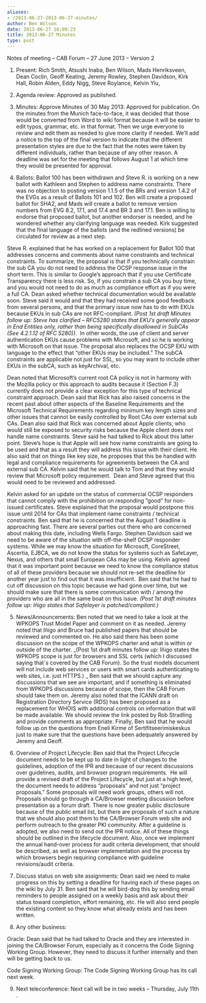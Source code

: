 ```yaml
---
aliases:
- /2013-06-27-2013-06-27-minutes/
author: Ben Wilson
date: 2013-06-27 16:09:23
title: 2013-06-27 Minutes
type: post
---
```


Notes of meeting – CAB Forum – 27 June 2013 – Version 2

1. Present: Rich Smith, Atsushi Inaba, Ben Wilson, Mads Henriksveen, Dean Coclin, Geoff Keating, Jeremy Rowley, Stephen Davidson, Kirk Hall, Robin Alden, Eddy Nigg, Steve Roylance, Kelvin Yiu,

2. Agenda review: Approved as published.

3. Minutes: Approve Minutes of 30 May 2013: Approved for publication. On the minutes from the Munich face-to-face, it was decided that those would be converted from Word to wiki format because it will be easier to edit typos, grammar, etc. in that format. Then we urge everyone to review and edit them as needed to give more clarity if needed. We’ll add a notice to the top of the final version to indicate that the different presentation styles are due to the fact that the notes were taken by different individuals, rather than because of any other reason. A deadline was set for the meeting that follows August 1 at which time they would be presented for approval.

4. Ballots: Ballot 100 has been withdrawn and Steve R. is working on a new ballot with Kathleen and Stephen to address name constraints. There was no objection to posting version 1.1.5 of the BRs and version 1.4.2 of the EVGs as a result of Ballots 101 and 102. Ben will create a proposed ballot for SHA2, and Mads will create a ballot to remove version numbers from EVG 8.2, 17.1, and 17.4 and BR 3 and 17.1. Ben is willing to endorse that proposed ballot, but another endorser is needed, and he wondered whether any clarifying language was needed. Kirk suggested that the final language of the ballots (and the redlined versions) be circulated for review as a next step.

Steve R. explained that he has worked on a replacement for Ballot 100 that addresses concerns and comments about name constraints and technical constraints. To summarize, the proposal is that if you technically constrain the sub CA you do not need to address the OCSP response issue in the short term. This is similar to Google’s approach that if you use Certificate Transparency there is less risk. So, if you constrain a sub CA you buy time, and you would not need to do as much as compliance effort as if you were a full CA. Dean asked whether technical documentation would be available soon. Steve said it would and that they had received some good feedback from several persons, and that the primary issue now has to do with EKUs because EKUs in sub CAs are not RFC-compliant. _(Post 1st draft Minutes follow up: Steve has clarified – RFC5280 states that EKU’s generally appear in End Entities only, rather than being specifically disallowed in SubCAs (See 4.2.1.12 of RFC 5280))_.  In other words, the use of client and server authentication EKUs cause problems with Microsoft, and so he is working with Microsoft on that issue. The proposal also replaces the OCSP EKU with language to the effect that “other EKUs may be included.” The subCA constraints are applicable not just for SSL, so you may want to include other EKUs in the subCA, such as keyArchival, etc.

Dean noted that Microsoft’s current root CA policy is not in harmony with the Mozilla policy or this approach to audits because it (Section F.3) currently does not provide a clear exception for this type of technical constraint approach. Dean said that Rick has also raised concerns in the recent past about other aspects of the Baseline Requirements and the Microsoft Technical Requirements regarding minimum key length sizes and other issues that cannot be easily controlled by Root CAs over external sub CAs. Dean also said that Rick was concerned about Apple clients, who would still be exposed to security risks because the Apple client does not handle name constraints. Steve said he had talked to Rick about this latter point. Steve’s hope is that Apple will see how name constraints are going to be used and that as a result they will address this issue with their client. He also said that on things like key size, he proposes that this be handled with legal and compliance requirements for agreements between the CA and external sub CA. Kelvin said that he would talk to Tom and that they would review that Microsoft policy requirement.  Dean and Steve agreed that this would need to be reviewed and addressed.

Kelvin asked for an update on the status of commercial OCSP responders that cannot comply with the prohibition on responding “good” for non-issued certificates. Steve explained that the proposal would postpone this issue until 2014 for CAs that implement name constraints / technical constraints. Ben said that he is concerned that the August 1 deadline is approaching fast. There are several parties out there who are concerned about making this date, including Wells Fargo. Stephen Davidson said we need to be aware of the situation with off-the-shelf OCSP responder systems. While we may know the situation for Microsoft, CoreStreet, Ascertia, EJBCA, we do not know the status for systems such as SafeLayer, Nexus, and others that small European CAs may be using. Kelvin agreed that it was important point because we need to know the compliance status of all of these providers because we should not re-set the deadline for another year just to find out that it was insufficient.  Ben said that he had to cut off discussion on this topic because we had gone over time, but we should make sure that there is some communication with / among the providers who are all in the same boat on this issue. _(Post 1st draft minutes follow up: Iñigo states that Safelayer is patched/compliant.)_

5. News/Announcements: Ben noted that we need to take a look at the WPKOPS Trust Model Paper and comment on it as needed. Jeremy noted that Iñigo and Bruce had published papers that should be reviewed and commented on. He also said there has been some discussion on the scope of the WPKOPS charter and what is within or outside of the charter. \_(Post 1st draft minutes follow up: Iñigo states the WPKOPS scope is just for browsers and SSL certs (which I discussed saying that´s covered by the CAB Forum). So the trust models document will not include web services or users with smart cards authenticating to web sites, i.e. just HTTPS.) _ Ben said that we should capture any discussions that we see are important, and if something is eliminated from WPKOPS discussions because of scope, then the CAB Forum should take them on. Jeremy also noted that the ICANN draft on Registration Directory Service (RDS) has been proposed as a replacement for WHOIS with additional controls on information that will be made available. We should review the link posted by Rob Stradling and provide comments as appropriate. Finally, Ben said that he would follow up on the questions from Eneli Kirme of Sertifitseerimiskeskus just to make sure that the questions have been adequately answered by Jeremy and Geoff.

6. Overview of Project Lifecycle: Ben said that the Project Lifecycle document needs to be kept up to date in light of changes to the guidelines, adoption of the IPR and because of our recent discussions over guidelines, audits, and browser program requirements.  He will provide a revised draft of the Project Lifecycle, but just at a high level, the document needs to address “proposals” and not just “project proposals.” Some proposals will need work groups, others will not. Proposals should go through a CA/Browser meeting discussion before presentation as a forum draft. There is now greater public disclosure because of the public email list, but there are proposals of such a nature that we should also post them to the CA/Browser Forum web site and perform outreach to the greater PKI community. After a guideline is adopted, we also need to send out the IPR notice. All of these things should be outlined in the lifecycle document. Also, once we implement the annual hand-over process for audit criteria development, that should be described, as well as browser implementation and the process by which browsers begin requiring compliance with guideline revisions/audit criteria.

7. Discuss status on web site assignments: Dean said we need to make progress on this by setting a deadline for having each of these pages on the wiki by July 31. Ben said that he will bird-dog this by sending email reminders to people assigned on a weekly basis and ask about their status toward completion, effort remaining, etc. He will also send people the existing content so they know what already exists and has been written.

8. Any other business:

Oracle: Dean said that he had talked to Oracle and they are interested in joining the CA/Browser Forum, especially as it concerns the Code Signing Working Group. However, they need to discuss it further internally and then will be getting back to us.

Code Signing Working Group: The Code Signing Working Group has its call next week.

9. Next teleconference: Next call will be in two weeks – Thursday, July 11th .